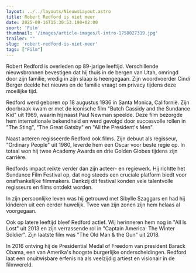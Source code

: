 ```yaml
---
layout: ../../layouts/NieuwsLayout.astro
title: Robert Redford is niet meer
date: 2025-09-16T15:30:53.190+02:00
soort: 'Film'
thumbnail: '/images/article-images/l-intro-1758027319.jpg'
trailer: ""
slug: 'robert-redford-is-niet-meer'
tags: ["Film"]
---
```


Robert Redford is overleden op 89-jarige leeftijd. Verschillende nieuwsbronnen
bevestigen dat hij thuis in de bergen van Utah, omringd door zijn familie,
vredig in zijn slaap is heengegaan. Zijn woordvoerder Cindi Berger deelde het
nieuws en de familie vraagt om privacy tijdens deze moeilijke tijd.

Redford werd geboren op 18 augustus 1936 in Santa Monica, Californië. Zijn
doorbraak kwam er met de iconische film "Butch Cassidy and the Sundance Kid" uit
1969, waarin hij naast Paul Newman speelde. Deze film bezorgde hem
internationale bekendheid en werd gevolgd door succesvolle rollen in "The
Sting", "The Great Gatsby" en "All the President's Men".

Naast acteren regisseerde Redford ook films. Zijn debuut als regisseur,
"Ordinary People" uit 1980, leverde hem een Oscar voor beste regie op. In totaal
won hij twee Academy Awards en drie Golden Globes tijdens zijn carrière.

Redfords impact reikte verder dan zijn acteer- en regiewerk. Hij richtte het
Sundance Film Festival op, dat nog steeds een cruciale platform biedt voor
onafhankelijke filmmakers. Dankzij dit festival konden vele talentvolle
regisseurs en films ontdekt worden.

In zijn persoonlijke leven was hij getrouwd met Sibylle Szaggars en had hij
kinderen uit een eerder huwelijk. Twee van zijn zonen zijn hem helaas al
voorgegaan.

Ook op latere leeftijd bleef Redford actief. Wij herinneren hem nog in "All Is
Lost" uit 2013 en zijn verrassende rol in "Captain America: The Winter Soldier".
Zijn laatste film was "The Old Man & the Gun" uit 2018.

In 2016 ontving hij de Presidential Medal of Freedom van president Barack Obama,
een van Amerika's hoogste burgerlijke onderscheidingen. Redford laat een
onuitwisbare erfenis na als veelzijdig artiest en visionair in de filmwereld.